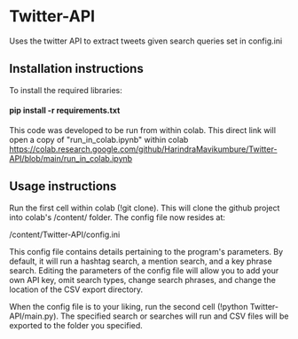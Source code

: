# Twitter-API
Uses the twitter API to extract tweets given search queries set in config.ini
## Installation instructions 

To install the required libraries:

  #### pip install -r requirements.txt
  
This code was developed to be run from within colab. 
This direct link will open a copy of "run_in_colab.ipynb" within colab
https://colab.research.google.com/github/HarindraMavikumbure/Twitter-API/blob/main/run_in_colab.ipynb


## Usage instructions 
Run the first cell within colab (!git clone). This will clone the github project into colab's /content/ folder. 
The config file now resides at: 

/content/Twitter-API/config.ini

This config file contains details pertaining to the program's parameters. By default, it will run a hashtag search, a mention search, and a key phrase search. Editing the parameters of the config file will allow you to add your own API key, omit search types, change search phrases, and change the location of the CSV export directory.   

When the config file is to your liking, run the second cell (!python Twitter-API/main.py). The specified search or searches will run and CSV files will be exported to the folder you specified. 
